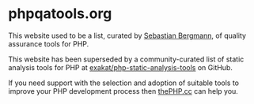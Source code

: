 # phpqatools.org

This website used to be a list, curated by [Sebastian Bergmann](https://sebastian-bergmann.de/), of quality assurance tools for PHP.

This website has been superseded by a community-curated list of static analysis tools for PHP at [exakat/php-static-analysis-tools](https://github.com/exakat/php-static-analysis-tools) on GitHub.

If you need support with the selection and adoption of suitable tools to improve your PHP development process then [thePHP.cc](https://thephp.cc/implementation/tools) can help you.
